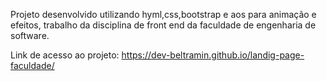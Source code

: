 Projeto desenvolvido utilizando hyml,css,bootstrap e aos para animação e efeitos, trabalho da disciplina de front end da faculdade de engenharia de software.

Link de acesso ao projeto: https://dev-beltramin.github.io/landig-page-faculdade/
